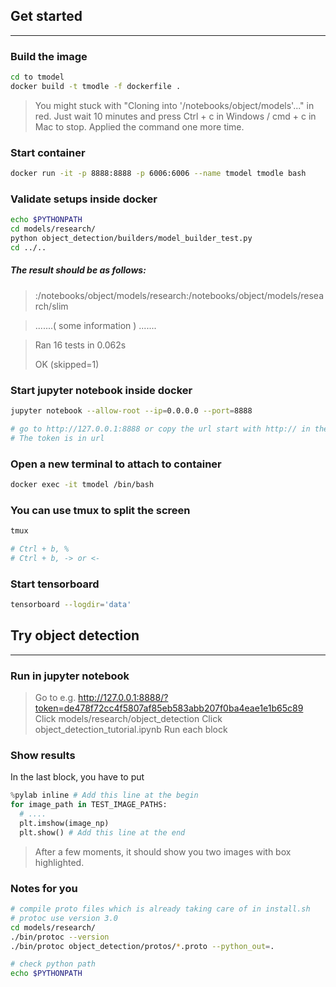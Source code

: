 ## Get started
------

### Build the image

```bash
cd to tmodel
docker build -t tmodle -f dockerfile .
```

> You might stuck with "Cloning into '/notebooks/object/models'..." in red. Just wait 10 minutes and press Ctrl + c in Windows / cmd + c in Mac to stop. Applied the command one more time.

### Start container

```bash
docker run -it -p 8888:8888 -p 6006:6006 --name tmodel tmodle bash
```

### Validate setups inside docker

```bash
echo $PYTHONPATH
cd models/research/
python object_detection/builders/model_builder_test.py
cd ../..
```

##### The result should be as follows:
> :/notebooks/object/models/research:/notebooks/object/models/research/slim

> .......( some information ) .......

> Ran 16 tests in 0.062s
> 
> OK (skipped=1)

### Start jupyter notebook inside docker

```bash
jupyter notebook --allow-root --ip=0.0.0.0 --port=8888

# go to http://127.0.0.1:8888 or copy the url start with http:// in the result
# The token is in url
```

### Open a new terminal to attach to container

```bash
docker exec -it tmodel /bin/bash
```

### You can use tmux to split the screen

```bash
tmux

# Ctrl + b, %
# Ctrl + b, -> or <-
```

### Start tensorboard

```bash
tensorboard --logdir='data'
```

## Try object detection
------

### Run in jupyter notebook

> Go to e.g. http://127.0.0.1:8888/?token=de478f72cc4f5807af85eb583abb207f0ba4eae1e1b65c89
> Click models/research/object_detection
> Click object_detection_tutorial.ipynb
> Run each block

### Show results

In the last block, you have to put

```PYTHON
%pylab inline # Add this line at the begin
for image_path in TEST_IMAGE_PATHS:
  # ....
  plt.imshow(image_np)
  plt.show() # Add this line at the end
```

> After a few moments, it should show you two images with box highlighted.

### Notes for you

```bash
# compile proto files which is already taking care of in install.sh
# protoc use version 3.0
cd models/research/
./bin/protoc --version
./bin/protoc object_detection/protos/*.proto --python_out=.

# check python path
echo $PYTHONPATH
```
